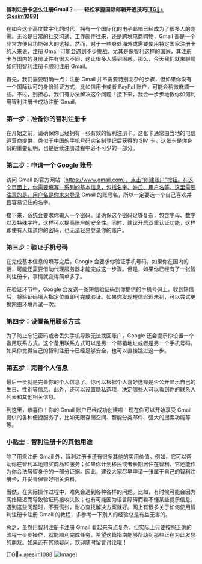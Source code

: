 **智利注册卡怎么注册Gmail？——轻松掌握国际邮箱开通技巧[[TG💪+ @esim1088](https://t.me/s/esim1088)]**

在如今这个高度数字化的时代，拥有一个国际化的电子邮箱已经成为了很多人的刚需。无论是日常的社交沟通、工作邮件往来，还是跨境电商购物，Gmail 都是一个非常方便且功能强大的选择。然而，对于一些身处海外或需要使用特定国家注册卡的人来说，注册 Gmail 可能会遇到不少挑战。尤其是像智利这样的国家，其注册卡与国内的身份证件有很大不同，这让很多人感到困惑。那么，今天我们就来聊聊如何用智利注册卡顺利注册 Gmail。

首先，我们需要明确一点：注册 Gmail 并不需要特别复杂的步骤，但如果你没有一个国际认可的身份验证方式，比如信用卡或者 PayPal 账户，可能会稍微麻烦一些。不过，别担心，我们有办法解决这个问题！接下来，我会一步步地教你如何利用智利注册卡成功注册 Gmail。

### 第一步：准备你的智利注册卡

在开始之前，请确保你已经拥有一张有效的智利注册卡。这张卡通常由当地的电信运营商提供，类似于中国的手机号码实名制登记后获得的 SIM 卡。这张卡是你身份的重要证明，也是后续注册过程中必不可少的一部分。

### 第二步：申请一个 Google 账号

访问 Gmail 的官方网站（https://www.gmail.com），点击“创建账户”按钮。在这个页面上，你需要填写一系列的基本信息，包括名字、姓氏、用户名等。这里需要注意的是，用户名是你未来登录 Gmail 的账号名，所以一定要选一个自己喜欢并且容易记住的名字。

接下来，系统会要求你输入一个密码。请确保这个密码足够复杂，包含字母、数字以及特殊字符，这样可以提高账户的安全性。同时，建议开启双重认证功能，这样即使有人知道你的密码，也无法轻易登录你的账户。

### 第三步：验证手机号码

在完成基本信息的填写之后，Google 会要求你验证手机号码。如果你在国内的话，可能还需要借助代理服务器才能完成这一步骤。但是，如果你已经有了一张智利注册卡，事情就变得简单多了。

在验证环节中，Google 会发送一条短信验证码到你提供的手机号码上。收到短信后，将验证码填入指定位置即可完成验证。如果你发现短信迟迟未到，可以尝试更换网络环境再试一次。

### 第四步：设置备用联系方式

为了防止忘记密码或者丢失手机导致无法找回账户，Google 还会提示你设置一个备用联系方式。这个备用联系方式可以是另一个邮箱地址或者是另一个手机号码。如果你觉得自己的智利注册卡已经足够安全，也可以直接跳过这一步。

### 第五步：完善个人信息

最后一步就是完善你的个人信息了。你可以根据个人喜好选择是否公开显示自己的生日、性别等信息。此外，还可以设置隐私选项，决定哪些人可以看到你的联系人列表和其他相关信息。

到这里，恭喜你！你的 Gmail 账户已经成功创建啦！现在你可以开始享受 Gmail 提供的各种便捷服务了，比如无限存储空间、智能分类邮件、强大的搜索功能等等。

### 小贴士：智利注册卡的其他用途

除了用来注册 Gmail 外，智利注册卡还有很多其他的实用价值。例如，它可以帮助你在智利本地购买商品和服务；如果你计划移民或者长期居住在智利，它还能作为你合法居留身份的一部分证据。因此，建议大家尽早申请一张属于自己的智利注册卡，并妥善保管好相关资料。

当然，在实际操作过程中，难免会遇到各种各样的问题。比如，有时候可能会因为网络延迟而导致验证码接收失败；也有可能因为语言障碍而看不懂某些提示信息。遇到这些问题时，不要慌张，耐心查找解决方案就好。网上有很多关于如何使用智利注册卡注册 Gmail 的教程，多参考一下别人的经验总是有益无害的。

总之，虽然用智利注册卡注册 Gmail 看起来有点复杂，但实际上只要按照正确的流程一步步操作，就能顺利完成任务。希望这篇指南能够帮助到那些正在为此发愁的朋友。如果还有其他疑问，欢迎随时留言讨论哦！

[[TG💪+ @esim1088](https://t.me/s/esim1088) ![Image](https://i.postimg.cc/4NQfJmqS/Snipaste-2025-05-13-00-14-12.png)]